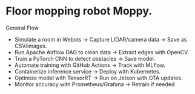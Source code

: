 # Floor mopping robot Moppy.

General Flow

- Simulate a room in Webots → Capture LIDAR/camera data → Save as CSV/images.
- Run Apache Airflow DAG to clean data → Extract edges with OpenCV.
- Train a PyTorch CNN to detect obstacles → Save model.
- Automate training with GitHub Actions → Track with MLflow.
- Containerize inference service → Deploy with Kubernetes.
- Optimize model with TensorRT → Run on Jetson with OTA updates.
- Monitor accuracy with Prometheus/Grafana → Retrain if needed
